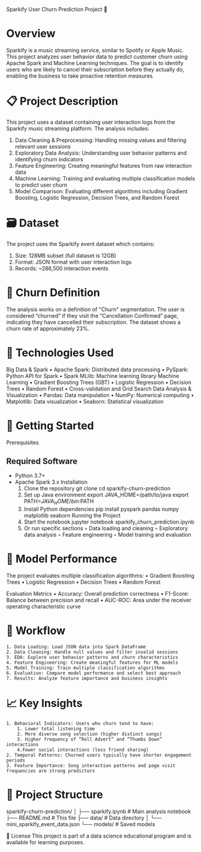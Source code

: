 Sparkify User Churn Prediction Project 🎵

# Overview
Sparkify is a music streaming service, similar to Spotify or Apple Music. This project analyzes user behavior data to predict customer churn using Apache Spark and Machine Learning techniques. The goal is to identify users who are likely to cancel their subscription before they actually do, enabling the business to take proactive retention measures.

# 📋 Project Description
This project uses a dataset containing user interaction logs from the Sparkify music streaming platform. 
The analysis includes:
  1. Data Cleaning & Preprocessing: Handling missing values and filtering relevant user sessions
  2. Exploratory Data Analysis: Understanding user behavior patterns and identifying churn indicators
  3. Feature Engineering: Creating meaningful features from raw interaction data
  4. Machine Learning: Training and evaluating multiple classification models to predict user churn
  5. Model Comparison: Evaluating different algorithms including Gradient Boosting, Logistic Regression, Decision Trees, and Random Forest
     
# 🗃️ Dataset
The project uses the Sparkify event dataset which contains: 
  1. Size: 128MB subset (full dataset is 12GB)
  2. Format: JSON format with user interaction logs
  3. Records: ~286,500 interaction events

# 🎯 Churn Definition
The analysis works on a definition of "Churn" segmentation. The user is considered “churned” if they visit the “Cancellation Confirmed” page, indicating they have cancelled their subscription. The dataset shows a churn rate of approximately 23%.

# 🔧 Technologies Used
Big Data & Spark
    • Apache Spark: Distributed data processing
    • PySpark: Python API for Spark
    • Spark MLlib: Machine learning library
Machine Learning
    • Gradient Boosting Trees (GBT)
    • Logistic Regression
    • Decision Trees
    • Random Forest
    • Cross-validation and Grid Search
Data Analysis & Visualization
    • Pandas: Data manipulation
    • NumPy: Numerical computing
    • Matplotlib: Data visualization
    • Seaborn: Statistical visualization

# 🚀 Getting Started

Prerequisites
## Required Software
- Python 3.7+
- Apache Spark 3.x
Installation
    1. Clone the repository
git clone <repository-url>
cd sparkify-churn-prediction
    2. Set up Java environment
export JAVA_HOME=/path/to/java
export PATH=$JAVA_HOME/bin:$PATH
    3. Install Python dependencies
pip install pyspark pandas numpy matplotlib seaborn
Running the Project
    1. Start the notebook
jupyter notebook sparkify_churn_prediction.ipynb
    2. Or run specific sections
        ◦ Data loading and cleaning
        ◦ Exploratory data analysis
        ◦ Feature engineering
        ◦ Model training and evaluation

# 🎯 Model Performance
The project evaluates multiple classification algorithms:
    • Gradient Boosting Trees
    • Logistic Regression
    • Decision Trees
    • Random Forest
    
Evaluation Metrics
    • Accuracy: Overall prediction correctness
    • F1-Score: Balance between precision and recall
    • AUC-ROC: Area under the receiver operating characteristic curve

  # 🔄 Workflow
    1. Data Loading: Load JSON data into Spark DataFrame
    2. Data Cleaning: Handle null values and filter invalid sessions
    3. EDA: Explore user behavior patterns and churn characteristics
    4. Feature Engineering: Create meaningful features for ML models
    5. Model Training: Train multiple classification algorithms
    6. Evaluation: Compare model performance and select best approach
    7. Results: Analyze feature importance and business insights
    
# 📈 Key Insights
    1. Behavioral Indicators: Users who churn tend to have:
        1. Lower total listening time
        2. More diverse song selection (higher distinct songs)
        3. Higher frequency of “Roll Advert” and “Thumbs Down” interactions 
        4.Fewer social interactions (less friend sharing)
    2. Temporal Patterns: Churned users typically have shorter engagement periods
    3. Feature Importance: Song interaction patterns and page visit frequencies are strong predictors

# 📁 Project Structure
sparkify-churn-prediction/
│
├── sparkify.ipynb          # Main analysis notebook
├── README.md                 # This file
├── data/                     # Data directory
│   └── mini_sparkify_event_data.json
└── models/                   # Saved models

    
📄 License
This project is part of a data science educational program and is available for learning purposes.
